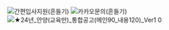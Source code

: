 ![간편입사지원(흔들기)](https://user-images.githubusercontent.com/90809249/231067136-8ed40fb8-aee4-4306-a9cd-a9146fbeaf0a.gif)
![카카오문의(흔들기)](https://user-images.githubusercontent.com/90809249/231067157-ef07a983-3096-49be-8d16-0c1df8d57485.gif)
![★24년_안양(교육만)_통합공고(메인90_내용120)_Ver1 0](https://github.com/hodu-note/hodu-note.recruiting.github.io/assets/90809249/48050421-0bb7-4f13-8aff-5a8d03e426f0)

